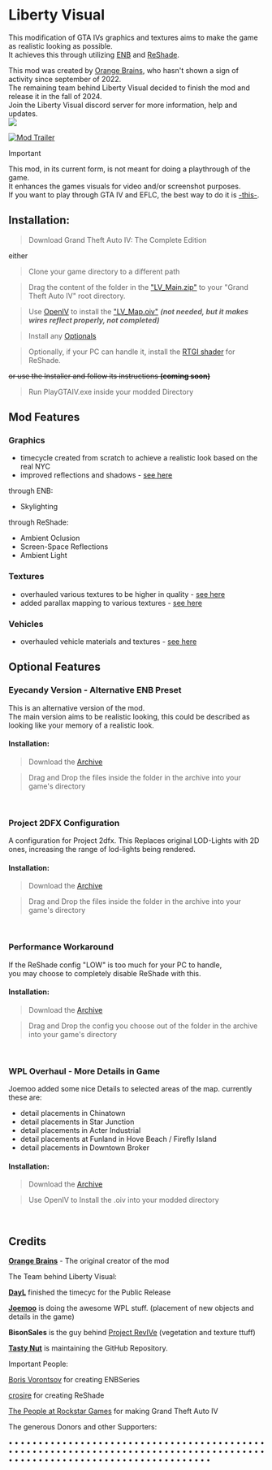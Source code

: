 # Liberty Visual

This modification of GTA IVs graphics and textures aims to make the game as realistic looking as possible. <br>
It achieves this through utilizing [ENB](http://enbdev.com/download.html) and [ReShade](https://reshade.me). <br>

This mod was created by [Orange Brains](https://github.com/TastyNut/LibertyVisual/tree/main?tab=readme-ov-file#credits), who hasn't shown a sign of activity since september of 2022. <br>
The remaining team behind Liberty Visual decided to finish the mod and release it in the fall of 2024. <br>
Join the Liberty Visual discord server for more information, help and updates. <br>
<a href="https://discord.gg/ntppCPDQrV"><img src="https://img.shields.io/badge/discord-join-7289DA.svg?logo=discord&longCache=true&style=flat" /></a> <br>

[![Mod Trailer](https://img.youtube.com/vi/ZXYDLy6IMeQ/maxresdefault.jpg)](https://youtu.be/ZXYDLy6IMeQ)

> [!IMPORTANT]
> This mod, in its current form, is not meant for doing a playthrough of the game.<br>
> It enhances the games visuals for video and/or screenshot purposes.<br>
> If you want to play through GTA IV and EFLC, the best way to do it is [-this-](https://github.com/ThirteenAG/GTAIV.EFLC.FusionFix?tab=readme-ov-file#gtaiveflcfusionfix).<br>


## Installation:

> Download Grand Theft Auto IV: The Complete Edition

either

> Clone your game directory to a different path

> Drag the content of the folder in the ["LV_Main.zip"](https://github.com/TastyNut/LibertyVisual/releases/download/v0.9999/LV_Main.zip) to your "Grand Theft Auto IV" root directory.

> Use [OpenIV]() to install the ["LV_Map.oiv"](https://github.com/TastyNut/LibertyVisual/releases/download/v0.9999/LV_Map.oiv) ***(not needed, but it makes wires reflect properly, not completed)***

> Install any [Optionals](https://github.com/TastyNut/LibertyVisual?tab=readme-ov-file#optional-features)

> Optionally, if your PC can handle it, install the [RTGI shader](https://www.patreon.com/posts/rtgi-0-17-0-2-43343635?utm_medium=clipboard_copy&utm_source=copyLink&utm_campaign=postshare_fan&utm_content=web_share) for ReShade. 

~~or use the Installer and follow its instructions **(coming soon)**~~

> Run PlayGTAIV.exe inside your modded Directory

## Mod Features

### Graphics

- timecycle created from scratch to achieve a realistic look based on the real NYC
- improved reflections and shadows - [see here](https://flic.kr/s/aHsmgnr2K7)

through ENB:
- Skylighting

through ReShade:
- Ambient Oclusion
- Screen-Space Reflections
- Ambient Light

### Textures
- overhauled various textures to be higher in quality - [see here](https://flic.kr/s/aHskQKJgMY)
- added parallax mapping to various textures - [see here](https://flic.kr/s/aHsmMxWVVi)

### Vehicles
- overhauled vehicle materials and textures - [see here](https://youtu.be/FE-jsLx7jOo)

## Optional Features

### Eyecandy Version - Alternative ENB Preset
This is an alternative version of the mod. <br>
The main version aims to be realistic looking, this could be described as looking like your memory of a realistic look. <br>

#### Installation:

> Download the [Archive](https://github.com/TastyNut/LibertyVisual/releases/download/v0.9999/LV_Alternative.zip) 

> Drag and Drop the files inside the folder in the archive into your game's directory

<br>

### Project 2DFX Configuration
A configuration for Project 2dfx.
This Replaces original LOD-Lights with 2D ones, increasing the range of lod-lights being rendered.

#### Installation:

> Download the [Archive](https://github.com/TastyNut/LibertyVisual/releases/download/v0.9999/LV_2DFX.zip) 

> Drag and Drop the files inside the folder in the archive into your game's directory

<br>

### Performance Workaround
If the ReShade config "LOW" is too much for your PC to handle,<br>
you may choose to completely disable ReShade with this.

#### Installation:

> Download the [Archive](https://github.com/TastyNut/LibertyVisual/releases/download/v0.9999/LV_Config.zip) 

> Drag and Drop the config you choose out of the folder in the archive into your game's directory

<br>

### WPL Overhaul - More Details in Game
Joemoo added some nice Details to selected areas of the map.
currently these are:
- detail placements in Chinatown
- detail placements in Star Junction
- detail placements in Acter Industrial
- detail placements at Funland in Hove Beach / Firefly Island
- detail placements in Downtown Broker

#### Installation:

> Download the [Archive](https://github.com/TastyNut/LibertyVisual/releases/download/v0.9999/LV_WPL.oiv) 

> Use OpenIV to Install the .oiv into your modded directory

<br>

## Credits

[**Orange Brains**](https://youtube.com/mrorangebrains) - The original creator of the mod

The Team behind Liberty Visual:

[**DayL**](https://discord.gg/F2NZwbCzmX) finished the timecyc for the Public Release

[**Joemoo**](https://www.youtube.com/Joemoo.) is doing the awesome WPL stuff. (placement of new objects and details in the game)

**BisonSales** is the guy behind [Project RevIVe](https://discord.gg/Bn99sJX7hb) (vegetation and texture ttuff)

[**Tasty Nut**](https://youtube.com/tastynut) is maintaining the GitHub Repository.

Important People:

[Boris Vorontsov](https://www.patreon.com/enb) for creating ENBSeries

[crosire](https://patreon.com/crosire) for creating ReShade

[The People at Rockstar Games](https://in.linkedin.com/company/rockstar-games) for making Grand Theft Auto IV

The generous Donors and other Supporters:

• 
• 
• 
• 
• 
• 
• 
• 
• 
• 
• 
• 
• 
• 
• 
• 
• 
• 
• 
• 
• 
• 
• 
• 
• 
• 
• 
• 
• 
• 
• 
• 
• 
• 
• 
• 
• 
• 
• 
• 
• 
• 
• 
• 
• 
• 
• 
• 
• 
• 
• 
• 
• 
• 
• 
• 
• 
• 
• 
• 
• 
• 
• 
• 
• 
• 
• 
• 
• 
• 
• 
• 
• 
• 
• 
• 
• 
• 
• 
• 
• 
• 
• 
• 
• 
• 
• 
• 
• 
• 
• 
• 
• 
• 
• 
• 
• 
• 
• 
• 
• 
• 
• 
• 
• 
• 
• 
• 
• 
• 
• 
• 
• 
• 
• 
• 
• 
• 
• 
• 

